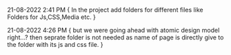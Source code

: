 21-08-2022 2:41 PM { 
In the project add folders for different files like Folders for Js,CSS,Media etc.
}

21-08-2022 4:26 PM { 
but we were going ahead with atomic design model right...? then seprate folder is not needed as name of page is directly give to the folder with its js and css file.
}
